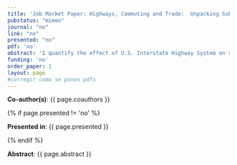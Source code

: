```yaml
---
title: 'Job Market Paper: Highways, Commuting and Trade:  Unpacking Suburban Growth (draft coming soon)'
pubstatus: "mimeo"
journal: "no"
link: "no"
presented: "no"
pdf: 'no' 
abstract: 'I quantify the effect of U.S. Interstate Highway System on suburbanization. I leverage variation in highway construction dates and driving time reductions to show that new highways affect both commute costs and trade costs. I find that, on average, a rise of one standard deviation in market access raises population and employment by about 10 percent after 40 years. However, a rise of one standard deviation in commuting access raises population and employment by about 1 percent after controlling for market access changes. I develop a quantitative model of trade, commuting, migration, and scale externalities, and map it to the reduced-form estimates. Using the calibrated model, simulations show highways account for 15 percent of suburban growth and 33 percent of the decline in urban cores. I find that suburbs developed and urban cores declined not only because of reduced commute times, but also, because of trade costs reductions.'
funding: 'no'
order_paper: 1
layout: page
#corregir como se ponen pdfs
---
```


<p><b>Co-author(s)</b>: {{ page.coauthors }} </p>

{% if page.presented != 'no' %}
<p><b>Presented in</b>: {{ page.presented }} </p>
{% endif %}

<div class ="text"><p><b>Abstract</b>: {{ page.abstract }} </p></div>
